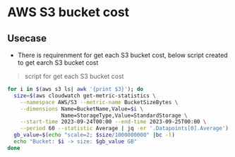 # AWS S3 bucket cost

## Usecase

- There is requirenment for get each S3 bucket cost, below script created to get earch S3 bucket cost

> script for get each S3 bucket cost

```bash
for i in $(aws s3 ls| awk '{print $3}'); do
  size=$(aws cloudwatch get-metric-statistics \
    --namespace AWS/S3 --metric-name BucketSizeBytes \
    --dimensions Name=BucketName,Value=$i \
                 Name=StorageType,Value=StandardStorage \
    --start-time 2023-09-24T00:00 --end-time 2023-09-25T00:00 \
    --period 60 --statistic Average | jq -er '.Datapoints[0].Average')
  gb_value=$(echo "scale=2; $size/1000000000" |bc -l)
  echo "Bucket: $i -> size: $gb_value GB"
done
```
